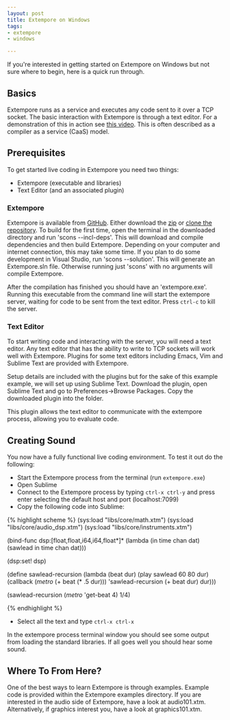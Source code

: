 ```yaml
---
layout: post
title: Extempore on Windows 
tags:
- extempore
- windows

---
```



If you're interested in getting started on Extempore on Windows but not sure where to begin, here is a quick run through.

## Basics

Extempore runs as a service and executes any code sent to it over a TCP socket. The basic interaction with Extempore is through a text editor. For a demonstration of this in action see [this video](http://vimeo.com/78788032). This is often described as a compiler as a service (CaaS) model.

## Prerequisites

To get started live coding in Extempore you need two things:

- Extempore (executable and libraries)
- Text Editor (and an associated plugin)


### Extempore

Extempore is available from [GitHub](https://github.com/digego/extempore). Either download the [zip](https://github.com/digego/extempore/archive/master.zip) or [clone the repository](github-windows://openRepo/https://github.com/digego/extempore). To build for the first time, open the terminal in the downloaded directory and run 'scons --incl-deps'. This will download and compile dependencies and then build Extempore. Depending on your computer and internet connection, this may take some time. If you plan to do some development in Visual Studio, run 'scons --solution'. This will generate an Extempore.sln file. Otherwise running just 'scons' with no arguments will compile Extempore.

After the compilation has finished you should have an 'extempore.exe'. Running this executable from the command line will start the extempore server, waiting for code to be sent from the text editor. Press `ctrl-c` to kill the server.

### Text Editor

To start writing code and interacting with the server, you will need a text editor. Any text editor that has the ability to write to TCP sockets will work well with Extempore. Plugins for some text editors including Emacs, Vim and Sublime Text are provided with Extempore.

Setup details are included with the plugins but for the sake of this example example, we will set up using Sublime Text. Download the plugin, open Sublime Text and go to Preferences->Browse Packages. Copy the downloaded plugin into the folder.

This plugin allows the text editor to communicate with the extempore process, allowing you to evaluate code.

## Creating Sound

You now have a fully functional live coding environment. To test it out do the following:
- Start the Extempore process from the terminal (run `extempore.exe`)
- Open Sublime
- Connect to the Extempore process by typing `ctrl-x ctrl-y` and press enter selecting the default host and port (localhost:7099)
- Copy the following code into Sublime:


{% highlight scheme %}
(sys:load "libs/core/math.xtm")
(sys:load "libs/core/audio_dsp.xtm")
(sys:load "libs/core/instruments.xtm")

(bind-func dsp:[float,float,i64,i64,float*]*
    (lambda (in time chan dat)
      (sawlead in time chan dat)))

(dsp:set! dsp)

(define sawlead-recursion
  (lambda (beat dur)
    (play sawlead 60 80 dur)
    (callback (*metro* (+ beat (* .5 dur))) 'sawlead-recursion (+ beat dur) dur)))

(sawlead-recursion (*metro* 'get-beat 4) 1/4)

{% endhighlight %}

- Select all the text and type `ctrl-x ctrl-x`

In the extempore process terminal window you should see some output from loading the standard libraries. If all goes well you should hear some sound.

## Where To From Here?

One of the best ways to learn Extempore is through examples. Example code is provided within the Extempore examples directory. If you are interested in the audio side of Extempore, have a look at audio101.xtm. Alternatively, if graphics interest you, have a look at graphics101.xtm.


